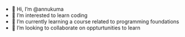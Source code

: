 - 👋 Hi, I’m @annukuma
- 👀 I’m interested to learn coding
- 🌱 I’m currently learning a course related to programming foundations
- 💞️ I’m looking to collaborate on oppturtunities to learn

<!---
annukuma/annukuma is a ✨ special ✨ repository because its `README.md` (this file) appears on your GitHub profile.
You can click the Preview link to take a look at your changes.
--->

